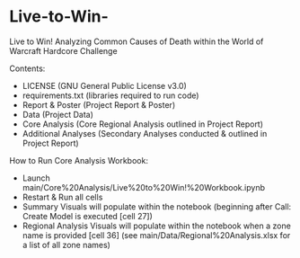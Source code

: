# Live-to-Win-
Live to Win! Analyzing Common Causes of Death within the World of Warcraft Hardcore Challenge

Contents:
- LICENSE (GNU General Public License v3.0)
- requirements.txt (libraries required to run code)
- Report & Poster (Project Report & Poster)
- Data (Project Data)
- Core Analysis (Core Regional Analysis outlined in Project Report)
- Additional Analyses (Secondary Analyses conducted & outlined in Project Report)

How to Run Core Analysis Workbook:
- Launch main/Core%20Analysis/Live%20to%20Win!%20Workbook.ipynb
- Restart & Run all cells
- Summary Visuals will populate within the notebook (beginning after Call: Create Model is executed [cell 27])
- Regional Analysis Visuals will populate within the notebook when a zone name is provided [cell 36] (see main/Data/Regional%20Analysis.xlsx for a list of all zone names)
